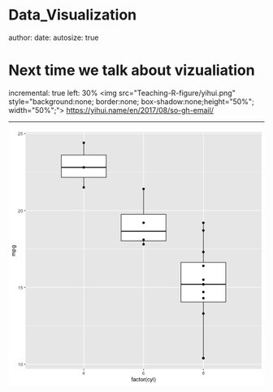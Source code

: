 Data_Visualization
========================================================
author: 
date: 
autosize: true

Next time we talk about vizualiation
========================================================
incremental: true
left: 30%
<img src="Teaching-R-figure/yihui.png" style="background:none; border:none; box-shadow:none;height="50%"; width="50%";"> https://yihui.name/en/2017/08/so-gh-email/
***
![plot of chunk unnamed-chunk-1](Data_Visualization-figure/unnamed-chunk-1-1.gif)


